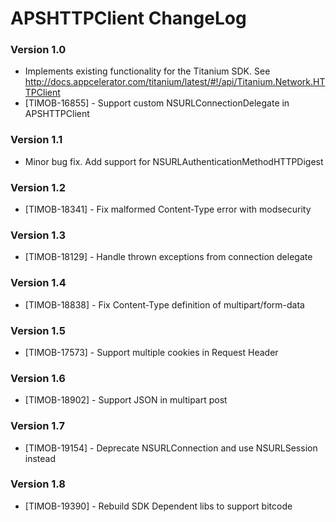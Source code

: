 # APSHTTPClient ChangeLog #


### Version 1.0 ###

* Implements existing functionality for the Titanium SDK. See http://docs.appcelerator.com/titanium/latest/#!/api/Titanium.Network.HTTPClient
* [TIMOB-16855] - Support custom NSURLConnectionDelegate in APSHTTPClient

### Version 1.1 ###

* Minor bug fix. Add support for NSURLAuthenticationMethodHTTPDigest

### Version 1.2 ###

* [TIMOB-18341] - Fix malformed Content-Type error with modsecurity

### Version 1.3 ###

* [TIMOB-18129] - Handle thrown exceptions from connection delegate

### Version 1.4 ###

* [TIMOB-18838] - Fix Content-Type definition of multipart/form-data

### Version 1.5 ###

* [TIMOB-17573] - Support multiple cookies in Request Header

### Version 1.6 ###

* [TIMOB-18902] - Support JSON in multipart post

### Version 1.7 ###

* [TIMOB-19154] - Deprecate NSURLConnection and use NSURLSession instead

### Version 1.8 ###

* [TIMOB-19390] - Rebuild SDK Dependent libs to support bitcode